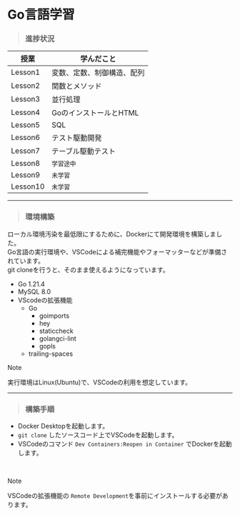 Go言語学習
==========

>### 進捗状況

| 授業    | 学んだこと|
|--------|-----------|
|Lesson1 |変数、定数、制御構造、配列|
|Lesson2 |関数とメソッド|
|Lesson3 |並行処理|
|Lesson4 |GoのインストールとHTML|
|Lesson5 |SQL|
|Lesson6 |テスト駆動開発|
|Lesson7 |テーブル駆動テスト|
|Lesson8 |`学習途中`|
|Lesson9 |`未学習`|
|Lesson10|`未学習`|

--------------------


>### 環境構築

ローカル環境汚染を最低限にするために、Dockerにて開発環境を構築しました。<br>
Go言語の実行環境や、VSCodeによる補完機能やフォーマッターなどが準備されています。<br>
git cloneを行うと、そのまま使えるようになっています。
- Go 1.21.4
- MySQL 8.0
- VScodeの拡張機能
  - Go
    - goimports
    - hey
    - staticcheck
    - golangci-lint
    - gopls
  - trailing-spaces

> [!NOTE]
> 実行環境はLinux(Ubuntu)で、VSCodeの利用を想定しています。

-------------

>### 構築手順
- Docker Desktopを起動します。
- `git clone` したソースコード上でVSCodeを起動します。
- VSCodeのコマンド `Dev Containers:Reopen in Container` でDockerを起動します。

<br>

> [!NOTE]
> VSCodeの拡張機能の `Remote Development`を事前にインストールする必要があります。

<br>
